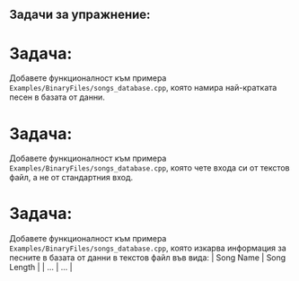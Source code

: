 ## Задачи за упражнение:

# Задача:
  Добавете функционалност към примера `Examples/BinaryFiles/songs_database.cpp`,
  която намира най-кратката песен в базата от данни.

# Задача:
  Добавете функционалност към примера `Examples/BinaryFiles/songs_database.cpp`,
  която чете входа си от текстов файл, а не от стандартния вход.

# Задача:
  Добавете функционалност към примера `Examples/BinaryFiles/songs_database.cpp`,
  която изкарва информация за песните в базата от данни в текстов файл във вида:
  | Song Name | Song Length |
  |   ...     |     ...     |


   




